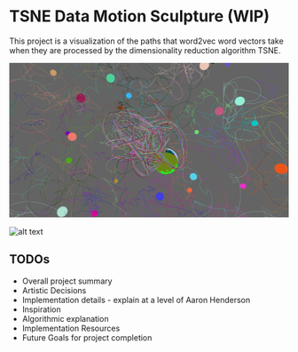 #  TSNE Data Motion Sculpture (WIP)

This project is a visualization of the paths that word2vec word vectors take when they are processed by the dimensionality reduction algorithm TSNE.

![alt text](https://github.com/snosenzo/TSNE-MotionSculpture/blob/master/assets/centertsnefin.png "Center of visualization")

![alt text](https://github.com/snosenzo/TSNE-MotionSculpture/blob/master/assets/outsmallerv1.gif "Exploring Animations")

## TODOs
 - Overall project summary
 - Artistic Decisions
 - Implementation details - explain at a level of Aaron Henderson
 - Inspiration
 - Algorithmic explanation
 - Implementation Resources
 - Future Goals for project completion
 

 
